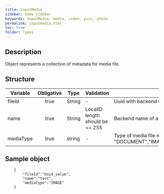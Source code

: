 ```yaml
---
title: InputMedia
sidebar: home_sidebar
keywords: InputMedia, media, video, pics, photo
permalink: inputmedia.html
toc: true
folder: Types
---
```


## Description

<p> Object represents a collection of metadata for media file. 
</p>

## Structure

| Variable  | Obligative  | Type| Validation| Description                                                                                
|---|:---:|---|---|--------------------------------------------------------------------------------------------|
| fileId | true | String | - | Uuid with backend ID of uploaded file                                                      |
| name | true |  String |LocalID length should be <= 255  | Backend name of a file                                                                     |
| mediaType  | true |  string | -| Type of media file must be set: "DOCUMENT","IMAGE","VIDEO","AUDIO","MUSIC". |

## Sample object

```
    {
 		"fileId":"Uuid_value",
 		"name":"test",
 		"mediaType":"IMAGE"
 	}
```
